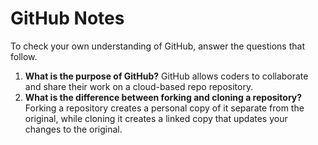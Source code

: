 # GitHub Notes

To check your own understanding of GitHub, answer the questions that follow.

1. **What is the purpose of GitHub?** GitHub allows coders to collaborate and share their work on a cloud-based repo repository.
1. **What is the difference between forking and cloning a repository?** Forking a repository creates a personal copy of it separate from the original, while cloning it creates a linked copy that updates your changes to the original.